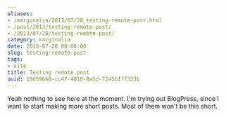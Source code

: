 ```yaml
---
aliases:
- /marginalia/2013/07/20_testing-remote-post.html
- /post/2013/testing-remote-post/
- /2013/07/20/testing-remote-post/
category: marginalia
date: 2013-07-20 00:00:00
slug: testing-remote-post
tags:
- site
title: Testing remote post
uuid: 19d59668-cc47-4010-8a5d-7245b1f7323b
---
```


Yeah nothing to see here at the moment.
I'm trying out BlogPress, since I want to start making more short posts.
Most of them won't be this short.